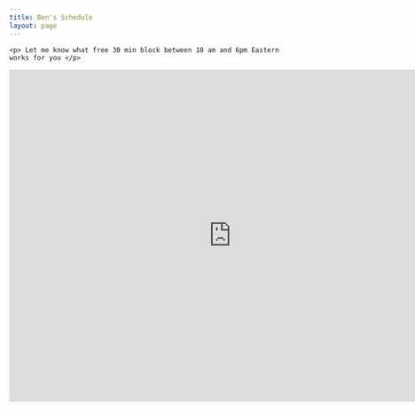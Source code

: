 ```yaml
---
title: Ben's Schedule
layout: page
---
```


<div class="span3">
	
	<p> Let me know what free 30 min block between 10 am and 6pm Eastern works for you </p>
<div id="upcoming"></div><!--/span-->
</div>
<div class="span9">
	<iframe src="https://www.google.com/calendar/embed?title=For%20your%20scheduling%20pleasure&amp;mode=WEEK&amp;height=600&amp;wkst=1&amp;bgcolor=%23FFFFFF&amp;src=kbfjjfm4dl3j1ntns2u358tuhg%40group.calendar.google.com&amp;color=%23113F47&amp;src=bzreinhardt%40gmail.com&amp;color=%23113F47&amp;src=h57al6dl6k677n37osar2l9qi4%40group.calendar.google.com&amp;color=%23113F47&amp;src=osvk6037pva91c7b9bjn1878tk%40group.calendar.google.com&amp;color=%23113F47&amp;src=a5q2j162ms4l75m868mie9fk4s%40group.calendar.google.com&amp;color=%23113F47&amp;src=5lelu1qnjcljf9ceb75mq98ca0%40group.calendar.google.com&amp;color=%23113F47&amp;src=97es47tafgrgbkhceb085odpkg%40group.calendar.google.com&amp;color=%23113F47&amp;src=7at3o9oea6r6p4nsmuuppnhr84%40group.calendar.google.com&amp;color=%23113F47&amp;src=8cmn32ko62e9njqi6qf9dntp5s%40group.calendar.google.com&amp;color=%23113F47&amp;ctz=America%2FNew_York" style=" border-width:0 " width="800" height="600" frameborder="0" scrolling="no"></iframe>
</div><!--/span-->